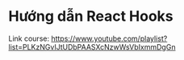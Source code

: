 # Hướng dẫn React Hooks

Link course: https://www.youtube.com/playlist?list=PLKzNGvIJtUDbPAASXcNzwWsVbIxmmDgGn
